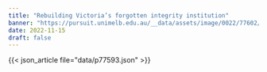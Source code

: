 ```yaml
---
title: "Rebuilding Victoria’s forgotten integrity institution"
banner: "https://pursuit.unimelb.edu.au/__data/assets/image/0022/77602/08d467fefb2e71b9ebd756c82a99994f7c67c3da.jpg"
date: 2022-11-15
draft: false
---
```


{{< json_article file="data/p77593.json" >}}